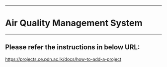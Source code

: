 ___
# Air Quality Management System
___

## Please refer the instructions in below URL:

https://projects.ce.pdn.ac.lk/docs/how-to-add-a-project
